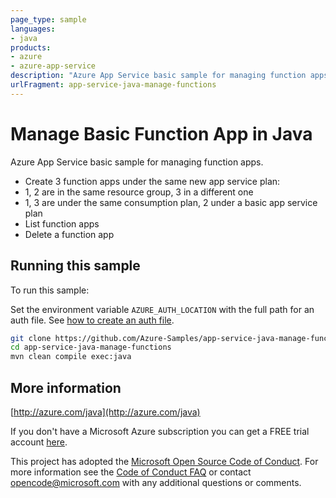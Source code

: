 ```yaml
---
page_type: sample
languages:
- java
products:
- azure
- azure-app-service
description: "Azure App Service basic sample for managing function apps."
urlFragment: app-service-java-manage-functions
---
```


# Manage Basic Function App in Java

Azure App Service basic sample for managing function apps.

- Create 3 function apps under the same new app service plan:
 - 1, 2 are in the same resource group, 3 in a different one
 - 1, 3 are under the same consumption plan, 2 under a basic app service plan
- List function apps
- Delete a function app
 

## Running this sample

To run this sample:

Set the environment variable `AZURE_AUTH_LOCATION` with the full path for an auth file. See [how to create an auth file](https://github.com/Azure/azure-libraries-for-java/blob/master/AUTH.md).

```bash
git clone https://github.com/Azure-Samples/app-service-java-manage-functions.git
cd app-service-java-manage-functions
mvn clean compile exec:java
```

## More information

[http://azure.com/java](http://azure.com/java)

If you don't have a Microsoft Azure subscription you can get a FREE trial account [here](http://go.microsoft.com/fwlink/?LinkId=330212).

This project has adopted the [Microsoft Open Source Code of Conduct](https://opensource.microsoft.com/codeofconduct/). For more information see the [Code of Conduct FAQ](https://opensource.microsoft.com/codeofconduct/faq/) or contact [opencode@microsoft.com](mailto:opencode@microsoft.com) with any additional questions or comments.
